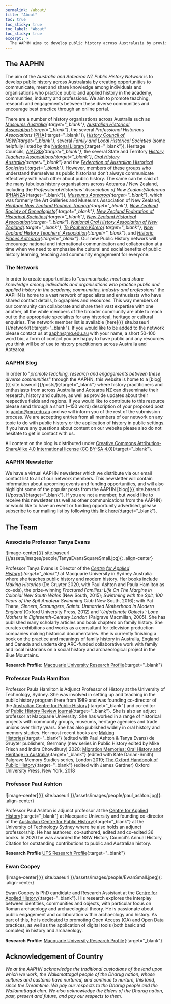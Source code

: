 ```yaml
---
permalink: /about/
title: "About"
toc: true
toc_sticky: true
toc_label: "About"
toc_sticky: true
excerpt: >
  The AAPHN aims to develop public history across Australasia by providing a means of networking, communication and knowledge sharing for individuals and organisations who practice public and applied history.
---
```

## The AAPHN
The aim of the *Australia and Aotearoa NZ Public History Network* is to develop public history across Australasia by creating opportunities to communicate, meet and share knowledge among individuals and organisations who practice public and applied history in the academy, communities, industry and professions. We aim to promote teaching, research and engagements between these diverse communities and encourage best practice through an online portal.

There are a number of history organisations across Australia such as *[Museums Australia](https://www.amaga.org.au/){:target="_blank"}*, *[Australian Historical Association](https://www.theaha.org.au/){:target="_blank"}*, the several *Professional Historians Associations* ([PHA](https://www.historians.org.au/){:target="_blank"}), *[History Council of NSW](https://historycouncilnsw.org.au/){:target="_blank"}*, several *Family and Local Historical Societies* (some helpfully listed by the [National Library](https://www.nla.gov.au/research-guides/family-history/family-history-societies){:target="_blank"}), Heritage Councils, *[AIATSIS](https://aiatsis.gov.au/){:target="_blank"}*, the several State and Territory *[History Teachers Associations](http://www.historyteacher.org.au/){:target="_blank"}*, *[Oral History Australia](https://oralhistoryaustralia.org.au/){:target="_blank"}* and the *[Federation of Australian Historical Societies](https://www.history.org.au/){:target="_blank"}*. However, members of these groups who understand themselves as public historians don’t always communicate effectively with each other about public history. The same can be said of the many fabulous history organisations across Aotearoa / New Zealand, including the *Professional Historians’ Association of New Zealand/Aotearoa* ([PHANZA](https://phanza.org.nz/){:target="_blank"}), *[Museums Aotearoa](https://www.museumsaotearoa.org.nz/){:target="_blank"}*, which was formerly the Art Galleries and Museums Association of New Zealand, *[Heritage New Zealand Pouhere Taonga](https://www.heritage.org.nz/){:target="_blank"}*, *[New Zealand Society of Genealogists](https://www.genealogy.org.nz/){:target="_blank"}*,	*[New Zealand Federation of Historical Societies](https://www.nzhistoricalsocieties.org.nz/index.htm){:target="_blank"}*, *[New Zealand Historical Association](https://nzha.org.nz/){:target="_blank"}*, *[National Oral History Association of New Zealand](http://www.oralhistory.org.nz/){:target="_blank"}*, *[Te Pouhere Kōrero](https://www.facebook.com/tepouherekorero/){:target="_blank"}*, *[New Zealand History Teachers’ Association](https://nzhta.org.nz/){:target="_blank"}*, and *[Historic Places Aotearoa](https://historicplacesaotearoa.org.nz/){:target="_blank"}*. Our new Public History network will encourage national and international communication and collaboration at a time when we need to emphasise the cultural and social benefits of public history learning, teaching and community engagement for everyone.

### The Network

In order to create opportunities to "*communicate, meet and share knowledge among individuals and organisations who practice public and applied history in the academy, communities, industry and professions*" the AAPHN is home to a vast network of specialists and enthusiasts who have shared contact details, biographies and resources. This way members of our community can collaborate and share their vast expertise with one another, all the while members of the broader community are able to reach out to the appropriate specialists for any historical, heritage or cultural enquiries. The network member list is available [here]({{ site.baseurl }}/network/){:target="_blank"}. If you would like to be added to the network please contact us at <aaphn@mq.edu.au> with your name, a short 50-100 word bio, a form of contact you are happy to have public and any resources you think will be of use to history practitioners across Australia and Aotearoa.

### AAPHN Blog

In order to "*promote teaching, research and engagements between these diverse communities*" through the AAPHN, this website is home to a [blog]({{ site.baseurl }}/posts/){:target="_blank"} where history practitioners and enthusiasts from across Australia and Aotearoa NZ can disseminate their research, history and culture, as well as provide updates about their respective fields and regions. If you would like to contribute to this resource please send through a short (~150 word) description of your proposed post to <aaphn@mq.edu.au> and we will inform you of the rest of the submission process. We are accepting entries from all members of our network on any topic to do with public history or the application of history in public settings. If you have any questions about content on our website please also do not hesitate to get in contact with us.

All content on the blog is distributed under [Creative Commons Attribution-ShareAlike 4.0 International license (CC BY-SA 4.0)](https://creativecommons.org/licenses/by-sa/4.0/){:target="_blank"}.

### AAPHN Newsletter

We have a virtual AAPHN newsletter which we distribute via our email contact list to all of our network members. This newsletter will contain information about upcoming events and funding opportunities, and will also highlight some of the popular posts from the AAPHN [blog]({{ site.baseurl }}/posts/){:target="_blank"}. If you are not a member, but would like to receive this newsletter (as well as other communications from the AAPHN) or would like to have an event or funding opportunity advertised, please subscribe to our mailing list by following [this link here](http://eepurl.com/hRFpxv){:target="_blank"}.

## The Team
### Associate Professor Tanya Evans

![image-center]({{ site.baseurl }}/assets/images/people/TanyaEvansSquareSmall.jpg){: .align-center}

Professor Tanya Evans is Director of the *[Centre for Applied History](https://www.mq.edu.au/research/research-centres-groups-and-facilities/resilient-societies/centres/centre-for-applied-history){:target="_blank"}* at Macquarie University in Sydney Australia where she teaches public history and modern history. Her books include *Making Histories* (De Gruyter 2020, with Paul Ashton and Paula Hamilton as co-eds), the prize-winning *Fractured Families: Life On The Margins in Colonial New South Wales* (New South, 2015); *Swimming with the Spit, 100 Years of the Spit Amateur Swimming Club* (New South, 2016); with Pat Thane, *Sinners, Scroungers, Saints: Unmarried Motherhood in Modern England* (Oxford University Press, 2012) and *'Unfortunate Objects': Lone Mothers in Eighteenth-Century London* (Palgrave Macmillan, 2005). She has published many scholarly articles and book chapters on family history. She curates exhibitions and works as a consultant for television production companies making historical documentaries. She is currently finishing a book on the practice and meanings of family history in Australia, England and Canada and undertaking ARC-funded collaborative work with family and local historians on a social history and archaeological project in the Blue Mountains.

**Research Profile:** [Macquarie University Research Profile](https://researchers.mq.edu.au/en/persons/tanya-evans){:target="_blank"}

### Professor Paula Hamilton
Professor Paula Hamilton is Adjunct Professor of History at the University of Technology, Sydney. She was involved in setting up and teaching in the public history program there from 1989 and was founding co-director of the [Australian Centre for Public History](https://www.uts.edu.au/research-and-teaching/our-research/australian-centre-public-history){:target="_blank"} and co-editor of [Public History Review journal](https://epress.lib.uts.edu.au/journals/index.php/phrj){:target="_blank"}. She is also an adjuct professor at Macquarie University. She has worked in a range of historical projects with community groups, museums, heritage agencies and trade unions over thirty years. She has also published widely in oral history and memory studies. Her most recent books are [Making Histories](https://www.degruyter.com/document/doi/10.1515/9783110636352/html){:target="_blank"} (edited with Paul Ashton & Tanya Evans) de Gruyter publishers, Germany (new series in Public History edited by Mike Frisch and Indira Chowdhury) 2020; [Migration Memories: Oral History and Heritage in Australia](https://www.palgrave.com/gp/book/9783030177508){:target="_blank"} (edited with Kate Darian-Smith) Palgrave Memory Studies series, London 2019; [The Oxford Handbook of Public History](https://www.oxfordhandbooks.com/view/10.1093/oxfordhb/9780199766024.001.0001/oxfordhb-9780199766024){:target="_blank"} (edited with James Gardner) Oxford University Press, New York, 2018

### Professor Paul Ashton

![image-center]({{ site.baseurl }}/assets/images/people/paul_ashton.jpg){: .align-center}

Professor Paul Ashton is adjunct professor at the [Centre for Applied History](https://www.mq.edu.au/research/research-centres-groups-and-facilities/resilient-societies/centres/centre-for-applied-history){:target="_blank"} at Macquarie University and founding co-director of the [Australian Centre for Public History](https://www.uts.edu.au/research-and-teaching/our-research/australian-centre-public-history){:target="_blank"} at the University of Technology Sydney where he also holds an adjunct professorship. He has authored, co-authored, edited and co-edited 36 books. In 2020 he was awarded the NSW History Council's Annual History Citation for outstanding contributions to public and Australian history.

**Research Profile** [UTS Research Profile](https://profiles.uts.edu.au/Paul.Ashton){:target="_blank"}

### Ewan Coopey

![image-center]({{ site.baseurl }}/assets/images/people/EwanSmall.jpeg){: .align-center}

Ewan Coopey is PhD candidate and Research Assistant at the [Centre for Applied History](https://www.mq.edu.au/research/research-centres-groups-and-facilities/resilient-societies/centres/centre-for-applied-history){:target="_blank"}. His research explores the interplay between identities, communities and objects, with particular focus on Roman archaeology and archaeological theory. He is passionate about public engagement and collaboration within archaeology and history. As part of this, he is dedicated to promoting Open Access (OA) and Open Data practices, as well as the application of digital tools (both basic and complex) in history and archaeology.

**Research Profile:** [Macquarie University Research Profile](https://researchers.mq.edu.au/en/persons/ewan-coopey){:target="_blank"}

## Acknowledgement of Country
_We at the AAPHN acknowledge the traditional custodians of the land upon which we work, the Wallamattagal people of the Dharug nation, whose cultures and customs have nurtured, and continue to nurture, this land, since the Dreamtime. We pay our respects to the Dharug people and the Wallamattagal clan. We also acknowledge the Elders of the Dharug nation, past, present and future, and pay our respects to them._
